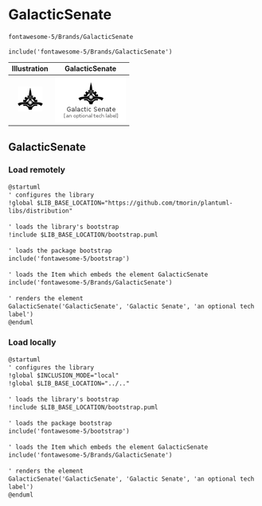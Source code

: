 # GalacticSenate


```text
fontawesome-5/Brands/GalacticSenate
```

```text
include('fontawesome-5/Brands/GalacticSenate')
```



| Illustration | GalacticSenate |
| :---: | :---: |
| ![illustration for Illustration](../../fontawesome-5/Brands/GalacticSenate.png) | ![illustration for GalacticSenate](../../fontawesome-5/Brands/GalacticSenate.Local.png) |




## GalacticSenate

### Load remotely
```plantuml
@startuml
' configures the library
!global $LIB_BASE_LOCATION="https://github.com/tmorin/plantuml-libs/distribution"

' loads the library's bootstrap
!include $LIB_BASE_LOCATION/bootstrap.puml

' loads the package bootstrap
include('fontawesome-5/bootstrap')

' loads the Item which embeds the element GalacticSenate
include('fontawesome-5/Brands/GalacticSenate')

' renders the element
GalacticSenate('GalacticSenate', 'Galactic Senate', 'an optional tech label')
@enduml
```

### Load locally
```plantuml
@startuml
' configures the library
!global $INCLUSION_MODE="local"
!global $LIB_BASE_LOCATION="../.."

' loads the library's bootstrap
!include $LIB_BASE_LOCATION/bootstrap.puml

' loads the package bootstrap
include('fontawesome-5/bootstrap')

' loads the Item which embeds the element GalacticSenate
include('fontawesome-5/Brands/GalacticSenate')

' renders the element
GalacticSenate('GalacticSenate', 'Galactic Senate', 'an optional tech label')
@enduml
```

